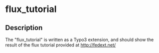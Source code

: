 flux_tutorial
=============

Description
-------------
The "flux_tutorial" is written as a Typo3 extension,
and should show the result of the flux tutorial provided at http://fedext.net/

